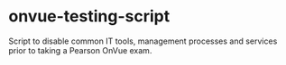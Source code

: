 # onvue-testing-script
Script to disable common IT tools, management processes and services prior to taking a Pearson OnVue exam.
